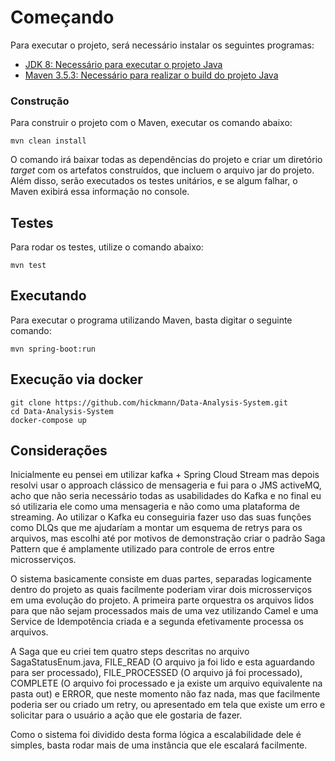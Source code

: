 # Começando
Para executar o projeto, será necessário instalar os seguintes programas:
- [JDK 8: Necessário para executar o projeto Java](https://www.oracle.com/br/java/technologies/javase/javase-jdk8-downloads.html)
- [Maven 3.5.3: Necessário para realizar o build do projeto Java](http://mirror.nbtelecom.com.br/apache/maven/maven-3/3.5.3/binaries/apache-maven-3.5.3-bin.zip)

### Construção

Para construir o projeto com o Maven, executar os comando abaixo:

```shell
mvn clean install
```
O comando irá baixar todas as dependências do projeto e criar um diretório *target* com os artefatos construídos, que incluem o arquivo jar do projeto. Além disso, serão executados os testes unitários, e se algum falhar, o Maven exibirá essa informação no console.

## Testes

Para rodar os testes, utilize o comando abaixo:

```
mvn test
```

## Executando

Para executar o programa utilizando Maven, basta digitar o seguinte comando:

```
mvn spring-boot:run
```

## Execução via docker
```
git clone https://github.com/hickmann/Data-Analysis-System.git
cd Data-Analysis-System
docker-compose up
```

## Considerações

Inicialmente eu pensei em utilizar kafka + Spring Cloud Stream mas depois resolvi usar o approach clássico de mensageria e fui para o JMS activeMQ, acho que não seria necessário todas as usabilidades do Kafka e no final eu só utilizaria ele como uma mensageria e não como uma plataforma de streaming. Ao utilizar o Kafka eu conseguiria fazer uso das suas funções como DLQs que me ajudaríam a montar um esquema de retrys para os arquivos, mas escolhi até por motivos de demonstração criar o padrão Saga Pattern que é amplamente utilizado para controle de erros entre microsserviços.

O sistema basicamente consiste em duas partes, separadas logicamente dentro do projeto as quais facilmente poderiam virar dois microsserviços em uma evolução do projeto. A primeira parte orquestra os arquivos lidos para que não sejam processados mais de uma vez  utilizando Camel e uma Service de Idempotência criada e a segunda efetivamente processa os arquivos.

A Saga que eu criei tem quatro steps descritas no arquivo SagaStatusEnum.java, FILE_READ (O arquivo ja foi lido e esta aguardando para ser processado), FILE_PROCESSED (O arquivo já foi processado), COMPLETE (O arquivo foi processado e ja existe um arquivo equivalente na pasta out) e ERROR, que neste momento não faz nada, mas que facilmente poderia ser ou criado um retry, ou apresentado em tela que existe um erro e solicitar para o usuário a ação que ele gostaria de fazer.

Como o sistema foi dividido desta forma lógica a escalabilidade dele é simples, basta rodar mais de uma instância que ele escalará facilmente.
